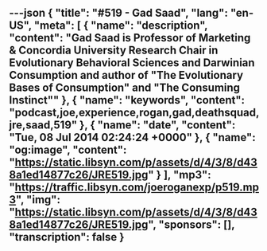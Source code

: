 ---json
{
  "title": "#519 - Gad Saad",
  "lang": "en-US",
  "meta": [
    {
      "name": "description",
      "content": "Gad Saad is Professor of Marketing & Concordia University Research Chair in Evolutionary Behavioral Sciences and Darwinian Consumption and author of \"The Evolutionary Bases of Consumption\" and \"The Consuming Instinct\""
    },
    {
      "name": "keywords",
      "content": "podcast,joe,experience,rogan,gad,deathsquad,jre,saad,519"
    },
    {
      "name": "date",
      "content": "Tue, 08 Jul 2014 02:24:24 +0000"
    },
    {
      "name": "og:image",
      "content": "https://static.libsyn.com/p/assets/d/4/3/8/d438a1ed14877c26/JRE519.jpg"
    }
  ],
  "mp3": "https://traffic.libsyn.com/joeroganexp/p519.mp3",
  "img": "https://static.libsyn.com/p/assets/d/4/3/8/d438a1ed14877c26/JRE519.jpg",
  "sponsors": [],
  "transcription": false
}
---
<episode-header />

<timemark seconds="0" />

<transcribe-call-to-action />

<episode-footer />